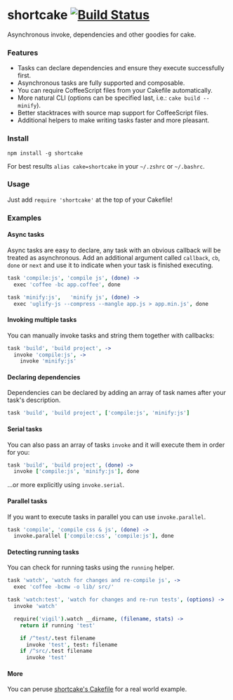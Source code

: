 # shortcake [![Build Status](https://travis-ci.org/zeekay/shortcake.svg?branch=master)](https://travis-ci.org/zeekay/shortcake)
Asynchronous invoke, dependencies and other goodies for cake.

### Features
- Tasks can declare dependencies and ensure they execute successfully first.
- Asynchronous tasks are fully supported and composable.
- You can require CoffeeScript files from your Cakefile automatically.
- More natural CLI (options can be specified last, i.e.: `cake build --minify`).
- Better stacktraces with source map support for CoffeeScript files.
- Additional helpers to make writing tasks faster and more pleasant.

### Install
```
npm install -g shortcake
```

For best results `alias cake=shortcake` in your `~/.zshrc` or `~/.bashrc`.

### Usage
Just add `require 'shortcake'` at the top of your Cakefile!


### Examples
#### Async tasks
Async tasks are easy to declare, any task with an obvious callback will be
treated as asynchronous. Add an additional argument called `callback`, `cb`,
`done` or `next` and use it to indicate when your task is finished executing.

```coffee
task 'compile:js', 'compile js', (done) ->
  exec 'coffee -bc app.coffee', done

task 'minify:js',   'minify js', (done) ->
  exec 'uglify-js --compress --mangle app.js > app.min.js', done
```

#### Invoking multiple tasks
You can manually invoke tasks and string them together with callbacks:

```coffee
task 'build', 'build project', ->
  invoke 'compile:js', ->
    invoke 'minify:js'
```

#### Declaring dependencies
Dependencies can be declared by adding an array of task names after your task's
description.

```coffee
task 'build', 'build project', ['compile:js', 'minify:js']
```

#### Serial tasks
You can also pass an array of tasks `invoke` and it will execute them in order
for you:

```coffee
task 'build', 'build project', (done) ->
  invoke ['compile:js', 'minify:js'], done
```

...or more explicitly using `invoke.serial`.

#### Parallel tasks
If you want to execute tasks in parallel you can use `invoke.parallel`.

```coffee
task 'compile', 'compile css & js', (done) ->
  invoke.parallel ['compile:css', 'compile:js'], done
```

#### Detecting running tasks
You can check for running tasks using the `running` helper.

```coffee
task 'watch', 'watch for changes and re-compile js', ->
  exec 'coffee -bcmw -o lib/ src/'

task 'watch:test', 'watch for changes and re-run tests', (options) ->
  invoke 'watch'

  require('vigil').watch __dirname, (filename, stats) ->
    return if running 'test'

    if /^test/.test filename
      invoke 'test', test: filename
    if /^src/.test filename
      invoke 'test'
```

#### More
You can peruse [shortcake's
Cakefile](https://github.com/zeekay/shortcake/blob/master/Cakefile) for a real
world example.
